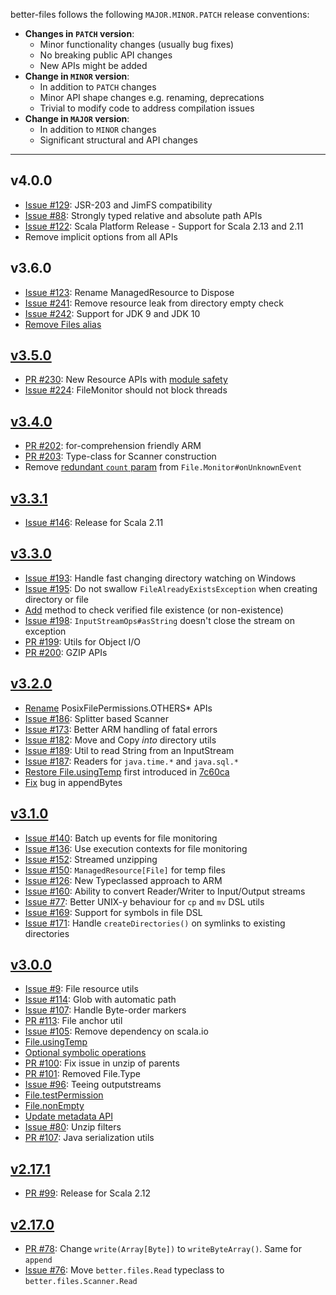 better-files follows the following `MAJOR.MINOR.PATCH` release conventions:
- **Changes in `PATCH` version**: 
    - Minor functionality changes (usually bug fixes)
    - No breaking public API changes
    - New APIs might be added
- **Change in `MINOR` version**:
    - In addition to `PATCH` changes
    - Minor API shape changes e.g. renaming, deprecations 
    - Trivial to modify code to address compilation issues
- **Change in `MAJOR` version**:
    - In addition to `MINOR` changes
    - Significant structural and API changes
    
-----------

## v4.0.0
* [Issue #129](https://github.com/pathikrit/better-files/issues/129): JSR-203 and JimFS compatibility
* [Issue #88](https://github.com/pathikrit/better-files/issues/88): Strongly typed relative and absolute path APIs
* [Issue #122](https://github.com/pathikrit/better-files/issues/122): Scala Platform Release - Support for Scala 2.13 and 2.11
* Remove implicit options from all APIs

## v3.6.0
* [Issue #123](https://github.com/pathikrit/better-files/issues/233): Rename ManagedResource to Dispose
* [Issue #241](https://github.com/pathikrit/better-files/issues/241): Remove resource leak from directory empty check
* [Issue #242](https://github.com/pathikrit/better-files/issues/242): Support for JDK 9 and JDK 10
* [Remove Files alias](https://github.com/pathikrit/better-files/commit/bfccb5041239bc5413afade4218ec1fb90d3e3d5)

## [v3.5.0](https://github.com/pathikrit/better-files/releases/tag/v3.5.0)
* [PR #230](https://github.com/pathikrit/better-files/pull/230): New Resource APIs with [module safety](https://github.com/pathikrit/better-files/pull/227)
* [Issue #224](https://github.com/pathikrit/better-files/issues/224): FileMonitor should not block threads

## [v3.4.0](https://github.com/pathikrit/better-files/releases/tag/v3.4.0)
* [PR #202](https://github.com/pathikrit/better-files/pull/202): for-comprehension friendly ARM
* [PR #203](https://github.com/pathikrit/better-files/pull/203): Type-class for Scanner construction
* Remove [redundant `count` param](https://github.com/pathikrit/better-files/commit/8cc66d0e8ac6517597eeb1db1814903f2256b805) from `File.Monitor#onUnknownEvent`

## [v3.3.1](https://github.com/pathikrit/better-files/releases/tag/v3.3.1)
* [Issue #146](https://github.com/pathikrit/better-files/issues/146): Release for Scala 2.11

## [v3.3.0](https://github.com/pathikrit/better-files/releases/tag/v3.3.0)
* [Issue #193](https://github.com/pathikrit/better-files/issues/193): Handle fast changing directory watching on Windows
* [Issue #195](https://github.com/pathikrit/better-files/issues/195): Do not swallow `FileAlreadyExistsException` when creating directory or file
* [Add](https://github.com/pathikrit/better-files/commit/00f27867ebd0cddec1ace7835dcc2375869fb3ae) method to check verified file existence (or non-existence)
* [Issue #198](https://github.com/pathikrit/better-files/issues/198): `InputStreamOps#asString` doesn't close the stream on exception
* [PR #199](https://github.com/pathikrit/better-files/pull/199): Utils for Object I/O
* [PR #200](https://github.com/pathikrit/better-files/pull/200): GZIP APIs

## [v3.2.0](https://github.com/pathikrit/better-files/releases/tag/v3.2.0)
* [Rename](https://github.com/pathikrit/better-files/commit/ec34a6f843fec941b51bdddafc2e07e5bc0e1cbb) PosixFilePermissions.OTHERS* APIs
* [Issue #186](https://github.com/pathikrit/better-files/issues/186): Splitter based Scanner
* [Issue #173](https://github.com/pathikrit/better-files/issues/173): Better ARM handling of fatal errors
* [Issue #182](https://github.com/pathikrit/better-files/issues/182): Move and Copy *into* directory utils
* [Issue #189](https://github.com/pathikrit/better-files/issues/189): Util to read String from an InputStream
* [Issue #187](https://github.com/pathikrit/better-files/issues/187): Readers for `java.time.*` and `java.sql.*`
* [Restore File.usingTemp](https://github.com/pathikrit/better-files/commit/35184a642245db3d1e41fc02c7bfbec0b19a43bb) first introduced in [7c60ca](https://github.com/pathikrit/better-files/commit/d3522e8da63b55c7d3fa14cc9b0b76acd57c60ca)
* [Fix](https://github.com/pathikrit/better-files/pull/184) bug in appendBytes

## [v3.1.0](https://github.com/pathikrit/better-files/releases/tag/v3.1.0)
* [Issue #140](https://github.com/pathikrit/better-files/issues/140): Batch up events for file monitoring
* [Issue #136](https://github.com/pathikrit/better-files/issues/136): Use execution contexts for file monitoring
* [Issue #152](https://github.com/pathikrit/better-files/issues/152): Streamed unzipping
* [Issue #150](https://github.com/pathikrit/better-files/issues/150): `ManagedResource[File]` for temp files
* [Issue #126](https://github.com/pathikrit/better-files/pull/159): New Typeclassed approach to ARM
* [Issue #160](https://github.com/pathikrit/better-files/issues/160): Ability to convert Reader/Writer to Input/Output streams
* [Issue #77](https://github.com/pathikrit/better-files/issues/77): Better UNIX-y behaviour for `cp` and `mv` DSL utils
* [Issue #169](https://github.com/pathikrit/better-files/issues/169): Support for symbols in file DSL
* [Issue #171](https://github.com/pathikrit/better-files/issues/171): Handle `createDirectories()` on symlinks to existing directories

## [v3.0.0](https://github.com/pathikrit/better-files/releases/tag/v3.0.0)
* [Issue #9](https://github.com/pathikrit/better-files/issues/9): File resource utils
* [Issue #114](https://github.com/pathikrit/better-files/issues/114): Glob with automatic path
* [Issue #107](https://github.com/pathikrit/better-files/issues/107): Handle Byte-order markers
* [PR #113](https://github.com/pathikrit/better-files/pull/113): File anchor util
* [Issue #105](https://github.com/pathikrit/better-files/issues/105): Remove dependency on scala.io
* [File.usingTemp](https://github.com/pathikrit/better-files/commit/d3522e8da63b55c7d3fa14cc9b0b76acd57c60ca)
* [Optional symbolic operations](https://github.com/pathikrit/better-files/issues/102)
* [PR #100](https://github.com/pathikrit/better-files/pull/100): Fix issue in unzip of parents
* [PR #101](https://github.com/pathikrit/better-files/pull/101): Removed File.Type
* [Issue #96](https://github.com/pathikrit/better-files/issues/96): Teeing outputstreams
* [File.testPermission](https://github.com/pathikrit/better-files/commit/7b175c582643790e4d2fd21552e47cc9c615dfbb)
* [File.nonEmpty](https://github.com/pathikrit/better-files/commit/18c9cd51b7b2e503ff4944050ac5119470869e6e)
* [Update metadata API](https://github.com/pathikrit/better-files/commit/c3d65951d80f09b813e158a9e3a1785c622353b3)
* [Issue #80](https://github.com/pathikrit/better-files/issues/80): Unzip filters
* [PR #107](https://github.com/pathikrit/better-files/pull/127): Java serialization utils

## [v2.17.1](https://github.com/pathikrit/better-files/releases/tag/v2.17.1)
* [PR #99](https://github.com/pathikrit/better-files/pull/99): Release for Scala 2.12

## [v2.17.0](https://github.com/pathikrit/better-files/releases/tag/v2.17.0)
* [PR #78](https://github.com/pathikrit/better-files/pull/78): Change `write(Array[Byte])` to `writeByteArray()`. Same for `append`
* [Issue #76](https://github.com/pathikrit/better-files/issues/76): Move `better.files.Read` typeclass to `better.files.Scanner.Read`
